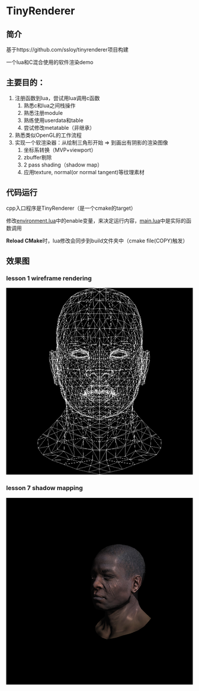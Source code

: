 # TinyRenderer

## 简介

基于https://github.com/ssloy/tinyrenderer项目构建

一个lua和C混合使用的软件渲染demo

## 主要目的：

1. 注册函数到lua，尝试用lua调用c函数
   1. 熟悉c和lua之间栈操作
   2. 熟悉注册module
   3. 熟练使用userdata和table
   4. 尝试修改metatable（非继承）
2. 熟悉类似OpenGL的工作流程
3. 实现一个软渲染器：从绘制三角形开始 => 到画出有阴影的渲染图像
   1. 坐标系转换（MVP+viewport）
   2. zbuffer剔除
   3. 2 pass shading（shadow map）
   4. 应用texture, normal(or normal tangent)等纹理素材

## 代码运行

cpp入口程序是TinyRenderer（是一个cmake的target）

修改[environment.lua](lua/environment.lua)中的enable变量，来决定运行内容，[main.lua](lua/main.lua)中是实际的函数调用

**Reload CMake**时，lua修改会同步到build文件夹中（cmake file(COPY)触发）

## 效果图
### lesson 1 wireframe rendering
![triangle image](img/wireframeRendering.png)

### lesson 7 shadow mapping
![triangle image](img/shadowMapping_image.png)